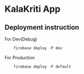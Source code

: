 # KalaKriti App

## Deployment instruction

For Dev(Debug)

```powershell
    firebase deploy -P dev
```

For Production

```powershell
    firebase deploy -P default
```  
